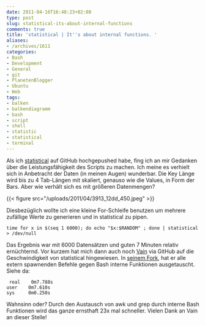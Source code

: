 ```yaml
---
date: 2011-04-16T16:48:23+02:00
type: post
slug: statistical-its-about-internal-functions
comments: true
title: 'statistical | It''s about internal functions. '
aliases:
- /archives/1611
categories:
- Bash
- Development
- General
- git
- PlanetenBlogger
- Ubuntu
- Web
tags:
- balken
- balkendiagramm
- bash
- script
- shell
- statistic
- statistical
- terminal
---
```


Als ich [statistical](http://github.com/noqqe/statistical) auf GitHub hochgepushed habe, fing ich an mir Gedanken über die Leistungsfähigkeit des Scripts zu machen. Ich meine es verhielt sich in Anbetracht der Daten (in meinen Augen) wunderbar. Die Key Länge wird bis zu 4 Tab-Längen mit skaliert, genauso wie die Values, in Form der Bars. Aber wie verhält sich es mit größeren Datenmengen?

{{< figure src="/uploads/2011/04/3913_12dd_450.jpeg" >}}

Diesbezüglich wollte ich eine kleine For-Schleife benutzen um mehrere zufällige Werte zu generieren und in statistical  zu pipen.

```
time for x in $(seq 1 6000); do echo "$x:$RANDOM" ; done | statistical > /dev/null
```


Das Ergebnis war mit 6000 Datensätzen und guten 7 Minuten relativ ernüchternd. Vor kurzem hat mich dann auch noch [Vain](http://uninformativ.de) via GitHub auf die Geschwindigkeit von statistical hingewiesen. In [seinem Fork](https://github.com/vain/statistical), hat er alle extern spawnenden Befehle gegen Bash interne Funktionen ausgetauscht. Siehe da:

```
 real    0m7.788s
user    0m7.610s
sys     0m0.250s
```


 Wahnsinn oder? Durch den Austausch von awk und grep durch interne Bash Funktionen wird das ganze ernsthaft 23x mal schneller. Vielen Dank an Vain an dieser Stelle!


